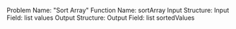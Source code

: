 
Problem Name: "Sort Array"
Function Name: sortArray
Input Structure:
Input Field: list<int> values
Output Structure:
Output Field: list<int> sortedValues